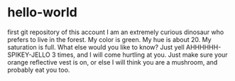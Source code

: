 # hello-world
first git repository of this account 
I am an extremely curious dinosaur who prefers to live in the forest. My color is green. My hue is about 20. My saturation is full. What else would you like to know? Just yell AHHHHHH-SPIKEY-JELLO 3 times, and I will come hurtling at you. Just make sure your orange reflective vest is on, or else I will think you are a mushroom, and probably eat you too. 
